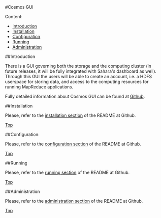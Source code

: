 #<a name="top"></a>Cosmos GUI

Content:<br>

* [Introduction](#section1)
* [Installation](#section2)
* [Configuration](#section3)
* [Running](#section4)
* [Administration](#section5)

##<a name="section1"></a>Introduction

There is a GUI governing both the storage and the computing cluster (in future releases, it will be fully integrated with Sahara's dashboard as well). Through this GUI the users will be able to create an account, i.e. a HDFS userspace for storing data, and access to the computing resources for running MapReduce applications.

Fully detailed information about Cosmos GUI can be found at [Github](http://github.com/telefonicaid/fiware-cosmos/tree/develop/cosmos-gui).

##<a name="section2"></a>Installation

Please, refer to the [installation section](http://github.com/telefonicaid/fiware-cosmos/blob/develop/cosmos-gui/README.md#installation) of the README at Github.

[Top](#top)

##<a name="section3"></a>Configuration

Please, refer to the [configuration section](http://github.com/telefonicaid/fiware-cosmos/blob/develop/cosmos-gui/README.md#configuration) of the README at Github.

[Top](#top)

##<a name="section4"></a>Running

Please, refer to the [running section](http://github.com/telefonicaid/fiware-cosmos/blob/develop/cosmos-gui/README.md#running) of the README at Github.

[Top](#TOP)

##<a name="section5"></a>Administration

Please, refer to the [administration section](http://github.com/telefonicaid/fiware-cosmos/blob/develop/cosmos-gui/README.md#administration) of the README at Github.

[Top](#top)